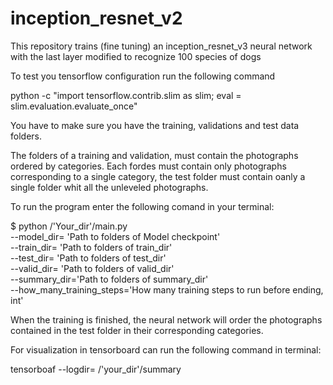# inception_resnet_v2

This repository trains (fine tuning) an inception_resnet_v3 neural network with the last layer modified to recognize 100 species of dogs

To test you tensorflow configuration run the following command

python -c "import tensorflow.contrib.slim as slim; eval = slim.evaluation.evaluate_once"

You have to make sure you have the training, validations and test data folders.

The folders of a training and validation, must contain the photographs ordered by categories.
Each fordes must contain only photographs corresponding to a single category, the test folder must contain oanly a single folder whit all the unleveled photographs. 

To run the program enter the following comand in your terminal:


$ python /'Your_dir'/main.py \
        --model_dir= 'Path to folders of Model checkpoint'\
        --train_dir= 'Path to folders of train_dir'\
        --test_dir= 'Path to folders of test_dir'\
        --valid_dir= 'Path to folders of valid_dir'\
        --summary_dir='Path to folders of summary_dir'\
        --how_many_training_steps='How many training steps to run before ending, int'


When the training is finished, the neural network will order the photographs contained in the test folder in their corresponding categories.

For visualization in tensorboard can run the following command in terminal:

tensorboaf --logdir= /'your_dir'/summary

